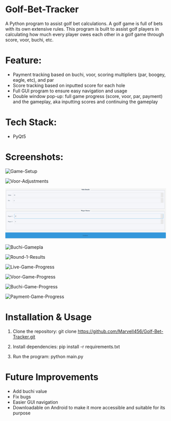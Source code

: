 # Golf-Bet-Tracker
A Python program to assist golf bet calculations. A golf game is full of bets with its own extensive rules. This program is built to assist golf players in calculating how much every player owes each other in a golf game through score, voor, buchi, etc.

# Feature:
- Payment tracking based on buchi, voor, scoring multipliers (par, boogey, eagle, etc), and par
- Score tracking based on inputted score for each hole
- Full GUI program to ensure easy navigation and usage
- Double window pop-up: full game progress (score, voor, par, payment) and the gameplay, aka inputting scores and continuing the gameplay

# Tech Stack:
- PyQt5

# Screenshots:
![Game-Setup](screenshots/GameSetup.png)

![Voor-Adjustments](screenshots/VoorAdjustments.png)

![Gameplay](screenshots/Gameplay.png)

![Buchi-Gamepla](screenshots/BuchiGameplay.png)

![Round-1-Results](screenshots/Round1Results.png)

![Live-Game-Progress](screenshots/LiveGameProgress.png)

![Voor-Game-Progress](screenshots/VoorGameProgress.png)

![Buchi-Game-Progress](screenshots/BuchiGameProgress.png)

![Payment-Game-Progress](screenshots/PaymentGameProgress.png)

# Installation & Usage
1. Clone the repository:
   git clone https://github.com/Marvell456/Golf-Bet-Tracker.git

2. Install dependencies:
   pip install -r requirements.txt

3. Run the program:
   python main.py

# Future Improvements
- Add buchi value
- Fix bugs
- Easier GUI navigation
- Downloadable on Android to make it more accessible and suitable for its purpose
